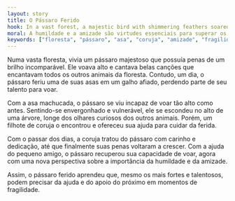 ```yaml
---
layout: story
title: O Pássaro Ferido
hook: In a vast forest, a majestic bird with shimmering feathers soared high, captivating all with its enchanting songs. One day, however, tragedy struck as the bird injured one of its wings on a sharp branch, losing part of its flying prowess. Will this humble bird find a way to overcome its newfound vulnerability with the help of an unexpected friend, or will it succumb to its limitations?
moral: A humildade e a amizade são virtudes essenciais para superar os desafios da vida.
keywords: ["floresta", "pássaro", "asa", "coruja", "amizade", "fragilidade", "ajuda", "virtudes"]
---
```


Numa vasta floresta, vivia um pássaro majestoso que possuía penas de um brilho incomparável. Ele voava alto e cantava belas canções que encantavam todos os outros animais da floresta. Contudo, um dia, o pássaro feriu uma de suas asas em um galho afiado, perdendo parte de seu talento para voar.

Com a asa machucada, o pássaro se viu incapaz de voar tão alto como antes. Sentindo-se envergonhado e vulnerável, ele se escondeu no alto de uma árvore, longe dos olhares curiosos dos outros animais. Porém, um filhote de coruja o encontrou e ofereceu sua ajuda para cuidar da ferida.

Com o passar dos dias, a coruja tratou do pássaro com carinho e dedicação, até que finalmente suas penas voltaram a crescer. Com a ajuda do pequeno amigo, o pássaro recuperou sua capacidade de voar, agora com uma nova perspectiva sobre a importância da humildade e da amizade.

Assim, o pássaro ferido aprendeu que, mesmo os mais fortes e talentosos, podem precisar da ajuda e do apoio do próximo em momentos de fragilidade.
